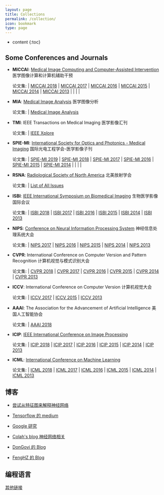 ```yaml
---
layout: page
title: Collections
permalink: /collection/
icon: bookmark
type: page
---
```


* content
{:toc}

## Some Conferences and Journals

* **MICCAI**: [Medical Image Computing and Computer-Assisted Intervention](http://www.miccai2017.org/) 医学图像计算和计算机辅助干预

    论文集: | [MICCAI 2018](https://link.springer.com/book/10.1007/978-3-030-00928-1) | [MICCAI 2017](https://link.springer.com/book/10.1007/978-3-319-66182-7) | [MICCAI 2016](https://link.springer.com/book/10.1007/978-3-319-46720-7) | [MICCAI 2015](https://link.springer.com/book/10.1007/978-3-319-24553-9) | [MICCAI 2014](https://link.springer.com/book/10.1007/978-3-319-10404-1)
     | [MICCAI 2013](https://link.springer.com/book/10.1007/978-3-642-40811-3) | | | | 

* **MIA**: [Medical Image Analysis](https://www.journals.elsevier.com/medical-image-analysis/) 医学图像分析

    论文集: | [Medical Image Analysis](https://www.sciencedirect.com/science/journal/13618415?sdc=1)

* **TMI**: IEEE Transactions on Medical Imaging 医学影像汇刊

    论文集: | [IEEE Xplore](http://ieeexplore.ieee.org/xpl/RecentIssue.jsp?punumber=42)

* **SPIE-MI**: [ International Society for Optics and Photonics - Medical Imaging](https://www.spiedigitallibrary.org/journals/journal-of-medical-imaging) 国际光电工程学会-医学影像子刊

    论文集: | [SPIE-MI 2019](https://www.spiedigitallibrary.org/journals/journal-of-medical-imaging/issues/2019) | [SPIE-MI 2018](https://www.spiedigitallibrary.org/journals/journal-of-medical-imaging/issues/2018) | [SPIE-MI 2017](https://www.spiedigitallibrary.org/journals/journal-of-medical-imaging/issues/2017) | [SPIE-MI 2016](https://www.spiedigitallibrary.org/journals/journal-of-medical-imaging/issues/2016) | [SPIE-MI 2015](https://www.spiedigitallibrary.org/journals/journal-of-medical-imaging/issues/2015)
     | [SPIE-MI 2014](https://www.spiedigitallibrary.org/journals/journal-of-medical-imaging/issues/2014) | | | | 

* **RSNA**: [Radiological Society of North America](http://www.rsna.org/) 北美放射学会

    论文集: | [List of All Issues](https://pubs.rsna.org/loi/radiology)

* **ISBI**: [IEEE International Symposium on Biomedical Imaging](https://biomedicalimaging.org/2019/) 生物医学影像国际会议

    论文集: | [ISBI 2018](https://ieeexplore.ieee.org/xpl/mostRecentIssue.jsp?punumber=8359997) | [ISBI 2017](https://ieeexplore.ieee.org/xpl/mostRecentIssue.jsp?punumber=7944115) | [ISBI 2016](https://ieeexplore.ieee.org/xpl/mostRecentIssue.jsp?punumber=7486633) | [ISBI 2015](https://ieeexplore.ieee.org/xpl/mostRecentIssue.jsp?punumber=7150573) | [ISBI 2014](https://ieeexplore.ieee.org/xpl/mostRecentIssue.jsp?punumber=6861559) | [ISBI 2013](https://ieeexplore.ieee.org/xpl/mostRecentIssue.jsp?punumber=6548349)
    
* **NIPS**: [Conference on Neural Information Processing System](https://nips.cc/) 神经信息处理系统大会

    论文集: | [NIPS 2017](https://nips.cc/Conferences/2017/Schedule?type=Poster) | [NIPS 2016](https://nips.cc/Conferences/2016/Schedule?type=Poster) | [NIPS 2015](https://nips.cc/Conferences/2015/Schedule?type=Poster) | [NIPS 2014](https://nips.cc/Conferences/2014/Schedule?type=Poster) | [NIPS 2013](https://nips.cc/Conferences/2013/Schedule?type=Poster)

* **CVPR**: International Conference on Computer Version and Pattern Recognition 计算机视觉与模式识别大会

    论文集: | [CVPR 2018](http://openaccess.thecvf.com/CVPR2018.py) | [CVPR 2017](http://openaccess.thecvf.com/CVPR2017.py) | [CVPR 2016](http://openaccess.thecvf.com/CVPR2016.py) | [CVPR 2015](http://openaccess.thecvf.com/CVPR2015.py) | [CVPR 2014](http://openaccess.thecvf.com/CVPR2014.py) | [CVPR 2013](http://openaccess.thecvf.com/CVPR2013.py)

* **ICCV**: International Conference on Computer Version 计算机视觉大会

    论文集: | [ICCV 2017](http://openaccess.thecvf.com/ICCV2017.py) | [ICCV 2015](http://openaccess.thecvf.com/ICCV2015.py) | [ICCV 2013](http://openaccess.thecvf.com/ICCV2013.py)

* **AAAI**: The Association for the Advancement of Artificial Intelligence 美国人工智能协会

    论文集: | [AAAI 2018](https://aaai.org/Conferences/AAAI-18/wp-content/uploads/2017/12/AAAI-18-Accepted-Paper-List.Web_.pdf)

* **ICIP**: [IEEE International Conference on Image Processing](https://2018.ieeeicip.org/)

    论文集: | [ICIP 2018](https://ieeexplore.ieee.org/xpl/mostRecentIssue.jsp?punumber=8436606) | [ICIP 2017](https://ieeexplore.ieee.org/xpl/mostRecentIssue.jsp?punumber=8267582) | [ICIP 2016](https://ieeexplore.ieee.org/xpl/mostRecentIssue.jsp?punumber=7527113) | [ICIP 2015](https://ieeexplore.ieee.org/xpl/mostRecentIssue.jsp?punumber=7328364) | [ICIP 2014](https://ieeexplore.ieee.org/xpl/mostRecentIssue.jsp?punumber=6992914) | [ICIP 2013](https://ieeexplore.ieee.org/xpl/mostRecentIssue.jsp?punumber=6726158)

* **ICML**: [International Conference on Machine Learning](https://icml.cc/)

    论文集: | [ICML 2018](https://icml.cc/Conferences/2018/Schedule?type=Poster) | [ICML 2017](https://icml.cc/Conferences/2017/Schedule?type=Poster) | [ICML 2016](http://proceedings.mlr.press/v48/) | [ICML 2015](http://proceedings.mlr.press/v37/) | [ICML 2014](https://icml.cc/Conferences/2014/index/article/15.htm) | [ICML 2013](http://jmlr.org/proceedings/papers/v28/)


## 博客

* [尝试从特征图来解释神经网络](https://distill.pub/)

* [Tensorflow 的 medium](https://medium.com/tensorflow)

* [Google 研究](https://research.google.com/pubs/papers.html)

* [Colah's blog 神经网络相关](https://colah.github.io/)

* [DonGovi 的 Blog](https://dongovi.github.io)

* [FengHZ 的 Blog](https://FengHZ.github.io)


## 编程语言


[其他链接](https://github.com/Jarvis73/jarvis73.github.io/blob/master/_drafts/backup.md)
